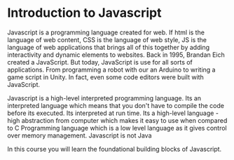 # Introduction to Javascript
Javascript is a programming language created for web. If html is the language of web content, CSS is the language of web style, JS is the language of web applications that brings all of this together by adding interactivity and dynamic elements to websites. Back in 1995, Brandan Eich created a JavaScript. But today, JavaScript is use for all sorts of applications. From programming a robot with our an Arduino to writing a game script in Unity. In fact, even some code editors were built with JavaScript.

Javascript is a high-level interpreted programming language. Its an interpreted language which means that you don't have to compile the code before its executed. Its interpreted at run time. Its a high-level language - high abstraction from computer which makes it easy to use when compared to C Programming language which is a low level language as it gives control over memory management. Javascript is not Java

In this course you will learn the foundational building blocks of Javascript.

